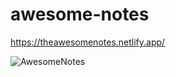 # awesome-notes
https://theawesomenotes.netlify.app/

![AwesomeNotes](https://user-images.githubusercontent.com/50408944/198093097-595f41c4-8590-4cfa-bbeb-e8b292a49a1b.png)
